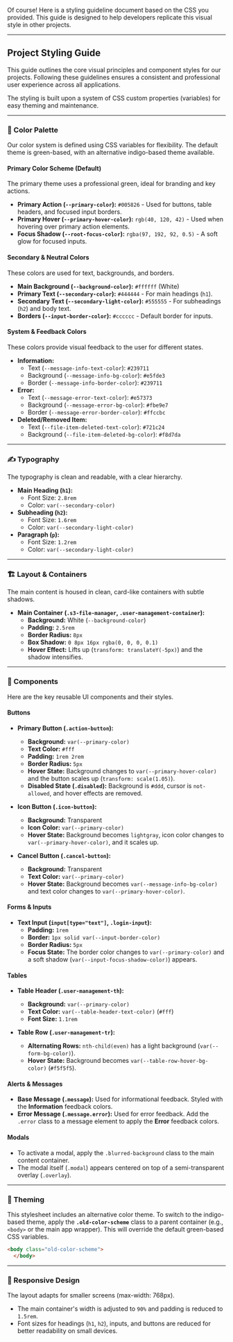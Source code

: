 Of course\! Here is a styling guideline document based on the CSS you provided. This guide is designed to help developers replicate this visual style in other projects.

-----

## Project Styling Guide

This guide outlines the core visual principles and component styles for our projects. Following these guidelines ensures a consistent and professional user experience across all applications.

The styling is built upon a system of CSS custom properties (variables) for easy theming and maintenance.

-----

### 🎨 Color Palette

Our color system is defined using CSS variables for flexibility. The default theme is green-based, with an alternative indigo-based theme available.

#### Primary Color Scheme (Default)

The primary theme uses a professional green, ideal for branding and key actions.

  * **Primary Action (`--primary-color`):** `#005826` - Used for buttons, table headers, and focused input borders.
  * **Primary Hover (`--primary-hover-color`):** `rgb(40, 120, 42)` - Used when hovering over primary action elements.
  * **Focus Shadow (`--root-focus-color`):** `rgba(97, 192, 92, 0.5)` - A soft glow for focused inputs.

#### Secondary & Neutral Colors

These colors are used for text, backgrounds, and borders.

  * **Main Background (`--background-color`):** `#ffffff` (White)
  * **Primary Text (`--secondary-color`):** `#444444` - For main headings (`h1`).
  * **Secondary Text (`--secondary-light-color`):** `#555555` - For subheadings (`h2`) and body text.
  * **Borders (`--input-border-color`):** `#cccccc` - Default border for inputs.

#### System & Feedback Colors

These colors provide visual feedback to the user for different states.

  * **Information:**
      * Text (`--message-info-text-color`): `#239711`
      * Background (`--message-info-bg-color`): `#e5fde3`
      * Border (`--message-info-border-color`): `#239711`
  * **Error:**
      * Text (`--message-error-text-color`): `#e57373`
      * Background (`--message-error-bg-color`): `#fbe9e7`
      * Border (`--message-error-border-color`): `#ffccbc`
  * **Deleted/Removed Item:**
      * Text (`--file-item-deleted-text-color`): `#721c24`
      * Background (`--file-item-deleted-bg-color`): `#f8d7da`

-----

### ✍️ Typography

The typography is clean and readable, with a clear hierarchy.

  * **Main Heading (`h1`):**
      * Font Size: `2.8rem`
      * Color: `var(--secondary-color)`
  * **Subheading (`h2`):**
      * Font Size: `1.6rem`
      * Color: `var(--secondary-light-color)`
  * **Paragraph (`p`):**
      * Font Size: `1.2rem`
      * Color: `var(--secondary-light-color)`

-----

### 🏗️ Layout & Containers

The main content is housed in clean, card-like containers with subtle shadows.

  * **Main Container (`.s3-file-manager`, `.user-management-container`):**
      * **Background:** White (`--background-color`)
      * **Padding:** `2.5rem`
      * **Border Radius:** `8px`
      * **Box Shadow:** `0 8px 16px rgba(0, 0, 0, 0.1)`
      * **Hover Effect:** Lifts up (`transform: translateY(-5px)`) and the shadow intensifies.

-----

### 🧩 Components

Here are the key reusable UI components and their styles.

#### Buttons

  * **Primary Button (`.action-button`):**

      * **Background:** `var(--primary-color)`
      * **Text Color:** `#fff`
      * **Padding:** `1rem 2rem`
      * **Border Radius:** `5px`
      * **Hover State:** Background changes to `var(--primary-hover-color)` and the button scales up (`transform: scale(1.05)`).
      * **Disabled State (`.disabled`):** Background is `#ddd`, cursor is `not-allowed`, and hover effects are removed.

  * **Icon Button (`.icon-button`):**

      * **Background:** Transparent
      * **Icon Color:** `var(--primary-color)`
      * **Hover State:** Background becomes `lightgray`, icon color changes to `var(--primary-hover-color)`, and it scales up.

  * **Cancel Button (`.cancel-button`):**

      * **Background:** Transparent
      * **Text Color:** `var(--primary-color)`
      * **Hover State:** Background becomes `var(--message-info-bg-color)` and text color changes to `var(--primary-hover-color)`.

#### Forms & Inputs

  * **Text Input (`input[type="text"]`, `.login-input`):**
      * **Padding:** `1rem`
      * **Border:** `1px solid var(--input-border-color)`
      * **Border Radius:** `5px`
      * **Focus State:** The border color changes to `var(--primary-color)` and a soft shadow (`var(--input-focus-shadow-color)`) appears.

#### Tables

  * **Table Header (`.user-management-th`):**

      * **Background:** `var(--primary-color)`
      * **Text Color:** `var(--table-header-text-color)` (`#fff`)
      * **Font Size:** `1.1rem`

  * **Table Row (`.user-management-tr`):**

      * **Alternating Rows:** `nth-child(even)` has a light background (`var(--form-bg-color)`).
      * **Hover State:** Background becomes `var(--table-row-hover-bg-color)` (`#f5f5f5`).

#### Alerts & Messages

  * **Base Message (`.message`):** Used for informational feedback. Styled with the **Information** feedback colors.
  * **Error Message (`.message.error`):** Used for error feedback. Add the `.error` class to a message element to apply the **Error** feedback colors.

#### Modals

  * To activate a modal, apply the `.blurred-background` class to the main content container.
  * The modal itself (`.modal`) appears centered on top of a semi-transparent overlay (`.overlay`).

-----

### 🎨 Theming

This stylesheet includes an alternative color theme. To switch to the indigo-based theme, apply the **`.old-color-scheme`** class to a parent container (e.g., `<body>` or the main app wrapper). This will override the default green-based CSS variables.

```html
<body class="old-color-scheme">
  </body>
```

-----

### 📱 Responsive Design

The layout adapts for smaller screens (max-width: 768px).

  * The main container's width is adjusted to `90%` and padding is reduced to `1.5rem`.
  * Font sizes for headings (`h1`, `h2`), inputs, and buttons are reduced for better readability on small devices.